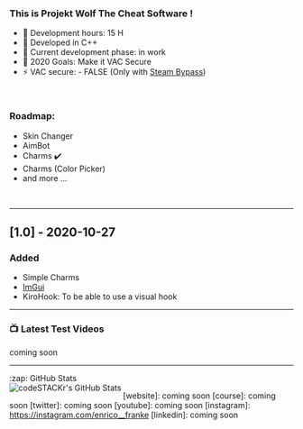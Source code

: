 ### This is Projekt Wolf The Cheat Software !

- 🔭 Development hours: 15 H
- 🌱  Developed in C++ 
- 👯 Current development phase: in work
- 🥅 2020 Goals: Make it VAC Secure
- ⚡ VAC secure: - FALSE (Only with [Steam Bypass](https://github.com/danielkrupinski/VAC-Bypass))

<br />

### Roadmap:

- Skin Changer
- AimBot
- Charms ✔️
- Charms (Color Picker)
- and more ...

<br />

---

## [1.0] - 2020-10-27

### Added

- Simple Charms
- [ImGui](https://github.com/ocornut/imgui)
- KiroHook: To be able to use a visual hook 

---

### 📺 Latest Test Videos

<!-- YOUTUBE:START -->
coming soon
<!-- YOUTUBE:END -->

---
  <summary>:zap: GitHub Stats</summary>

  <img align="left" alt="codeSTACKr's GitHub Stats" src="https://github-readme-stats.codestackr.vercel.app/api?username=enricofranke&show_icons=true&hide_border=true" />

</details>

[website]: coming soon
[course]: coming soon
[twitter]: coming soon
[youtube]: coming soon
[instagram]: https://instagram.com/enrico__franke
[linkedin]: coming soon
